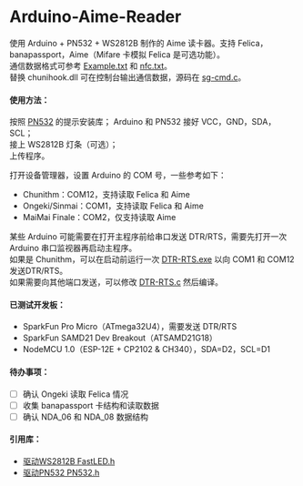 # Arduino-Aime-Reader
使用 Arduino + PN532 + WS2812B 制作的 Aime 读卡器。支持 Felica，banapassport，Aime（Mifare 卡模拟 Felica 是可选功能）。     
通信数据格式可参考 [Example.txt](doc/Example.txt) 和 [nfc.txt](doc/nfc.txt)。   
替换 chunihook.dll 可在控制台输出通信数据，源码在 [sg-cmd.c](tools/sg-cmd.c)。   

#### 使用方法：  
按照 [PN532](https://github.com/elechouse/PN532) 的提示安装库；
Arduino 和 PN532 接好 VCC，GND，SDA，SCL；  
接上 WS2812B 灯条（可选）；  
上传程序。  

打开设备管理器，设置 Arduino 的 COM 号，一些参考如下：  
- Chunithm：COM12，支持读取 Felica 和 Aime  
- Ongeki/Sinmai：COM1，支持读取 Felica 和 Aime  
- MaiMai Finale：COM2，仅支持读取 Aime  

某些 Arduino 可能需要在打开主程序前给串口发送 DTR/RTS，需要先打开一次 Arduino 串口监视器再启动主程序。  
如果是 Chunithm，可以在启动前运行一次 [DTR-RTS.exe](tools/DTR-RTS.exe) 以向 COM1 和 COM12 发送DTR/RTS。  
如果需要向其他端口发送，可以修改 [DTR-RTS.c](tools/DTR-RTS.c) 然后编译。

#### 已测试开发板：  
- SparkFun Pro Micro（ATmega32U4），需要发送 DTR/RTS  
- SparkFun SAMD21 Dev Breakout（ATSAMD21G18）  
- NodeMCU 1.0（ESP-12E + CP2102 & CH340），SDA=D2，SCL=D1  

#### 待办事项：  
- [ ] 确认 Ongeki 读取 Felica 情况
- [ ] 收集 banapassport 卡结构和读取数据
- [ ] 确认 NDA_06 和 NDA_08 数据结构

#### 引用库：  
- [驱动WS2812B FastLED.h](https://github.com/FastLED/FastLED)    
- [驱动PN532 PN532.h](https://github.com/elechouse/PN532)    

